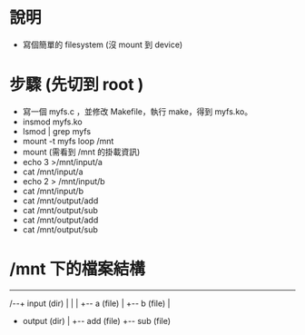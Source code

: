 # 說明
* 寫個簡單的 filesystem (沒 mount 到 device)

# 步驟 (先切到 root )
* 寫一個 myfs.c ，並修改 Makefile，執行 make，得到 myfs.ko。
* insmod myfs.ko
* lsmod | grep myfs
* mount -t myfs loop /mnt
* mount (需看到 /mnt 的掛載資訊)
* echo 3 >/mnt/input/a
* cat /mnt/input/a
* echo 2 > /mnt/input/b
* cat /mnt/input/b
* cat /mnt/output/add
* cat /mnt/output/sub
* cat /mnt/output/add
* cat /mnt/output/sub

# /mnt 下的檔案結構
---
/--+ input (dir)
   |   |
   |   +-- a (file)
   |   +-- b (file)
   |
   + output (dir)
       |
       +-- add (file)
       +-- sub (file)
